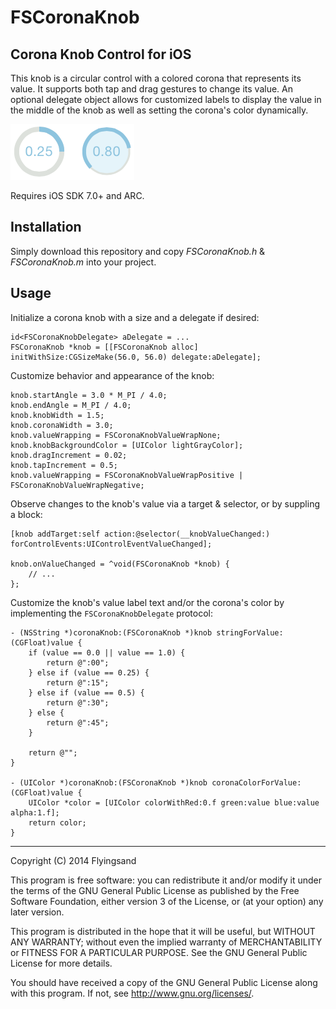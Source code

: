 # FSCoronaKnob

## Corona Knob Control for iOS
This knob is a circular control with a colored corona that represents its value. It supports both tap and drag gestures to change its value. An optional delegate object allows for customized labels to display the value in the middle of the knob as well as setting the corona's color dynamically. 

![](knob_exs.png "Knobs")

Requires iOS SDK 7.0+ and ARC. 

## Installation
Simply download this repository and copy _FSCoronaKnob.h_ & _FSCoronaKnob.m_ into your project.

## Usage
Initialize a corona knob with a size and a delegate if desired:
```
id<FSCoronaKnobDelegate> aDelegate = ...
FSCoronaKnob *knob = [[FSCoronaKnob alloc] initWithSize:CGSizeMake(56.0, 56.0) delegate:aDelegate];
```
Customize behavior and appearance of the knob:
```
knob.startAngle = 3.0 * M_PI / 4.0;
knob.endAngle = M_PI / 4.0;
knob.knobWidth = 1.5;
knob.coronaWidth = 3.0;
knob.valueWrapping = FSCoronaKnobValueWrapNone;
knob.knobBackgroundColor = [UIColor lightGrayColor];
knob.dragIncrement = 0.02;
knob.tapIncrement = 0.5;
knob.valueWrapping = FSCoronaKnobValueWrapPositive | FSCoronaKnobValueWrapNegative;
```
Observe changes to the knob's value via a target & selector, or by suppling a block:
```
[knob addTarget:self action:@selector(__knobValueChanged:) forControlEvents:UIControlEventValueChanged];

knob.onValueChanged = ^void(FSCoronaKnob *knob) {
    // ...
};
```
Customize the knob's value label text and/or the corona's color by implementing the `FSCoronaKnobDelegate` protocol:
```
- (NSString *)coronaKnob:(FSCoronaKnob *)knob stringForValue:(CGFloat)value {
    if (value == 0.0 || value == 1.0) {
        return @":00";
    } else if (value == 0.25) {
        return @":15";
    } else if (value == 0.5) {
        return @":30";
    } else {
        return @":45";
    }

    return @"";
}

- (UIColor *)coronaKnob:(FSCoronaKnob *)knob coronaColorForValue:(CGFloat)value {
    UIColor *color = [UIColor colorWithRed:0.f green:value blue:value alpha:1.f];
    return color;
}
```

---

Copyright (C) 2014  Flyingsand

This program is free software: you can redistribute it and/or modify it under the terms of the GNU General Public License as published by the Free Software Foundation, either version 3 of the License, or (at your option) any later version.

This program is distributed in the hope that it will be useful, but WITHOUT ANY WARRANTY; without even the implied warranty of MERCHANTABILITY or FITNESS FOR A PARTICULAR PURPOSE.  See the  GNU General Public License for more details.

You should have received a copy of the GNU General Public License along with this program.  If not, see <http://www.gnu.org/licenses/>.
